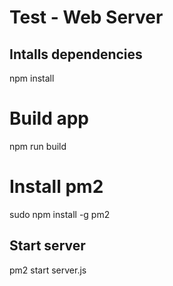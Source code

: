 # Test - Web Server

## Intalls dependencies
npm install
# Build app
npm run build

# Install pm2
sudo npm install -g pm2

## Start server 
pm2 start server.js 

